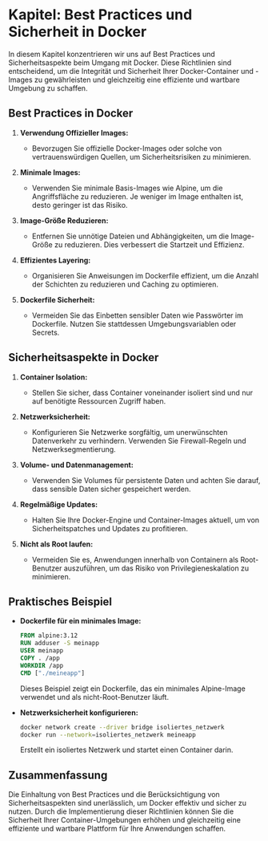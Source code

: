 # Kapitel: Best Practices und Sicherheit in Docker

In diesem Kapitel konzentrieren wir uns auf Best Practices und Sicherheitsaspekte beim Umgang mit Docker. Diese
Richtlinien sind entscheidend, um die Integrität und Sicherheit Ihrer Docker-Container und -Images zu gewährleisten und
gleichzeitig eine effiziente und wartbare Umgebung zu schaffen.

## Best Practices in Docker

1. **Verwendung Offizieller Images:**
    - Bevorzugen Sie offizielle Docker-Images oder solche von vertrauenswürdigen Quellen, um Sicherheitsrisiken zu
      minimieren.

2. **Minimale Images:**
    - Verwenden Sie minimale Basis-Images wie Alpine, um die Angriffsfläche zu reduzieren. Je weniger im Image enthalten
      ist, desto geringer ist das Risiko.

3. **Image-Größe Reduzieren:**
    - Entfernen Sie unnötige Dateien und Abhängigkeiten, um die Image-Größe zu reduzieren. Dies verbessert die Startzeit
      und Effizienz.

4. **Effizientes Layering:**
    - Organisieren Sie Anweisungen im Dockerfile effizient, um die Anzahl der Schichten zu reduzieren und Caching zu
      optimieren.

5. **Dockerfile Sicherheit:**
    - Vermeiden Sie das Einbetten sensibler Daten wie Passwörter im Dockerfile. Nutzen Sie stattdessen
      Umgebungsvariablen oder Secrets.

## Sicherheitsaspekte in Docker

1. **Container Isolation:**
    - Stellen Sie sicher, dass Container voneinander isoliert sind und nur auf benötigte Ressourcen Zugriff haben.

2. **Netzwerksicherheit:**
    - Konfigurieren Sie Netzwerke sorgfältig, um unerwünschten Datenverkehr zu verhindern. Verwenden Sie Firewall-Regeln
      und Netzwerksegmentierung.

3. **Volume- und Datenmanagement:**
    - Verwenden Sie Volumes für persistente Daten und achten Sie darauf, dass sensible Daten sicher gespeichert werden.

4. **Regelmäßige Updates:**
    - Halten Sie Ihre Docker-Engine und Container-Images aktuell, um von Sicherheitspatches und Updates zu profitieren.

5. **Nicht als Root laufen:**
    - Vermeiden Sie es, Anwendungen innerhalb von Containern als Root-Benutzer auszuführen, um das Risiko von
      Privilegieneskalation zu minimieren.

## Praktisches Beispiel

- **Dockerfile für ein minimales Image:**
  ```Dockerfile
  FROM alpine:3.12
  RUN adduser -S meinapp
  USER meinapp
  COPY . /app
  WORKDIR /app
  CMD ["./meineapp"]
  ```
  Dieses Beispiel zeigt ein Dockerfile, das ein minimales Alpine-Image verwendet und als nicht-Root-Benutzer läuft.

- **Netzwerksicherheit konfigurieren:**
  ```bash
  docker network create --driver bridge isoliertes_netzwerk
  docker run --network=isoliertes_netzwerk meineapp
  ```
  Erstellt ein isoliertes Netzwerk und startet einen Container darin.

## Zusammenfassung

Die Einhaltung von Best Practices und die Berücksichtigung von Sicherheitsaspekten sind unerlässlich, um Docker effektiv
und sicher zu nutzen. Durch die Implementierung dieser Richtlinien können Sie die Sicherheit Ihrer Container-Umgebungen
erhöhen und gleichzeitig eine effiziente und wartbare Plattform für Ihre Anwendungen schaffen.